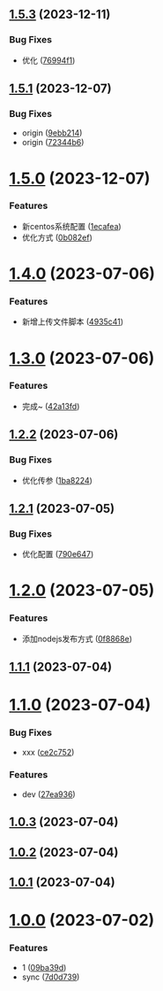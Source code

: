 ## [1.5.3](https://github.com/lwjmzla/biz-editor-server/compare/v1.5.1...v1.5.3) (2023-12-11)


### Bug Fixes

* 优化 ([76994f1](https://github.com/lwjmzla/biz-editor-server/commit/76994f1fe91341f109aff179e0f16a9a8915ecd2))

## [1.5.1](https://github.com/lwjmzla/biz-editor-server/compare/v1.5.0...v1.5.1) (2023-12-07)


### Bug Fixes

* origin ([9ebb214](https://github.com/lwjmzla/biz-editor-server/commit/9ebb214245fab675ebbbf4c468d7284130467846))
* origin ([72344b6](https://github.com/lwjmzla/biz-editor-server/commit/72344b6f9209299da51e6d7cb27c8e1d9a0947bb))

# [1.5.0](https://github.com/lwjmzla/biz-editor-server/compare/v1.4.0...v1.5.0) (2023-12-07)


### Features

* 新centos系统配置 ([1ecafea](https://github.com/lwjmzla/biz-editor-server/commit/1ecafead2eb3e9e56afeb3928e4f7217a0481e5f))
* 优化方式 ([0b082ef](https://github.com/lwjmzla/biz-editor-server/commit/0b082ef2f32e8f7cb3de93520a8109a3f94a1db9))

# [1.4.0](https://github.com/lwjmzla/biz-editor-server/compare/v1.3.0...v1.4.0) (2023-07-06)


### Features

* 新增上传文件脚本 ([4935c41](https://github.com/lwjmzla/biz-editor-server/commit/4935c418bca797ff18867e91cf3352cb5a32b421))

# [1.3.0](https://github.com/lwjmzla/biz-editor-server/compare/v1.2.2...v1.3.0) (2023-07-06)


### Features

* 完成~ ([42a13fd](https://github.com/lwjmzla/biz-editor-server/commit/42a13fd5a91a18671016a65b970dd87422e33fa1))

## [1.2.2](https://github.com/lwjmzla/biz-editor-server/compare/v1.2.1...v1.2.2) (2023-07-06)


### Bug Fixes

* 优化传参 ([1ba8224](https://github.com/lwjmzla/biz-editor-server/commit/1ba822470e76d791741936811f45805ac372b8f3))

## [1.2.1](https://github.com/lwjmzla/biz-editor-server/compare/v1.2.0...v1.2.1) (2023-07-05)


### Bug Fixes

* 优化配置 ([790e647](https://github.com/lwjmzla/biz-editor-server/commit/790e647a3009f606cdd5228f974778f3b7212961))

# [1.2.0](https://github.com/lwjmzla/biz-editor-server/compare/v1.1.1...v1.2.0) (2023-07-05)


### Features

* 添加nodejs发布方式 ([0f8868e](https://github.com/lwjmzla/biz-editor-server/commit/0f8868ea95e50b5cce53a99fed17a24c66c2bbd5))

## [1.1.1](https://github.com/lwjmzla/biz-editor-server/compare/v1.1.0...v1.1.1) (2023-07-04)

# [1.1.0](https://github.com/lwjmzla/biz-editor-server/compare/v1.0.3...v1.1.0) (2023-07-04)


### Bug Fixes

* xxx ([ce2c752](https://github.com/lwjmzla/biz-editor-server/commit/ce2c752aa9bc552111e6575bb4a18675aad465e5))


### Features

* dev ([27ea936](https://github.com/lwjmzla/biz-editor-server/commit/27ea9363b08d39605d8ebf0810da940dadfc1134))



## [1.0.3](https://github.com/lwjmzla/biz-editor-server/compare/v1.0.3...v1.1.0) (2023-07-04)



## [1.0.2](https://github.com/lwjmzla/biz-editor-server/compare/v1.0.3...v1.1.0) (2023-07-04)



## [1.0.1](https://github.com/lwjmzla/biz-editor-server/compare/v1.0.3...v1.1.0) (2023-07-04)



# [1.0.0](https://github.com/lwjmzla/biz-editor-server/compare/v1.0.3...v1.1.0) (2023-07-02)


### Features

* 1 ([09ba39d](https://github.com/lwjmzla/biz-editor-server/commit/09ba39da494f61432e7f0ac76a7f458911f0759f))
* sync ([7d0d739](https://github.com/lwjmzla/biz-editor-server/commit/7d0d7392593c3193ec02ce7e5f80666e386aff4d))

